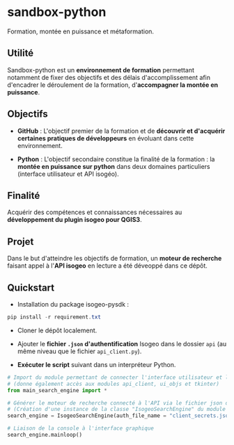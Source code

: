 # sandbox-python

Formation, montée en puissance et métaformation.

## Utilité

Sandbox-python est un **environnement de formation** permettant notamment de fixer des objectifs et des délais d'accomplissement afin d'encadrer le déroulement de la formation, d'**accompagner la montée en puissance**.

## Objectifs

* **GitHub** : L'objectif premier de la formation et de **découvrir et d'acquérir certaines pratiques de développeurs** en évoluant dans cette environnement.

* **Python** : L'objectif secondaire constitue la finalité de la formation : la **montée en puissance sur python** dans deux domaines particuliers (interface utilisateur et API isogéo).

## Finalité

Acquérir des compétences et connaissances nécessaires au **développement du plugin isogeo pour QGIS3**.

## Projet

Dans le but d'atteindre les objectifs de formation, un **moteur de recherche** faisant appel à l'**API isogeo** en lecture a été déveoppé dans ce dépôt.

## Quickstart

* Installation du package isogeo-pysdk :

```powershell
pip install -r requirement.txt
```

* Cloner le dépôt localement.

* Ajouter le **fichier `.json` d'authentification** Isogeo dans le dossier `api` (au même niveau que le fichier `api_client.py`).

* **Exécuter le script** suivant dans un interpréteur Python.

```python
# Import du module permettant de connecter l'interface utilisateur et l'API Isogeo
# (donne également accès aux modules api_client, ui_objs et tkinter)
from main_search_engine import *

# Générer le moteur de recherche connecté à l'API via le fichier json d'authentification
# (Création d'une instance de la classe "IsogeoSearchEngine" du module main_search_engine)
search_engine = IsogeoSearchEngine(auth_file_name = "client_secrets.json")

# Liaison de la console à l'interface graphique
search_engine.mainloop()
```
